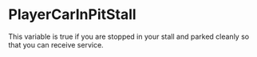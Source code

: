 # PlayerCarInPitStall <Badge text="boolean" />

This variable is true if you are stopped in your stall and parked cleanly so that you can receive service.